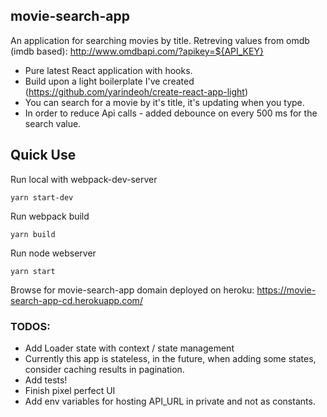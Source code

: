 ## movie-search-app
An application for searching movies by title. Retreving values from omdb (imdb based):
http://www.omdbapi.com/?apikey=${API_KEY}

- Pure latest React application with hooks. 
- Build upon a light boilerplate I've created (https://github.com/yarindeoh/create-react-app-light)
- You can search for a movie by it's title, it's updating when you type.
- In order to reduce Api calls - added debounce on every 500 ms for the search value.

## Quick Use

Run local with webpack-dev-server

```
yarn start-dev
```
Run webpack build

```
yarn build
```
Run node webserver

```
yarn start
```

Browse for movie-search-app domain deployed on heroku:
https://movie-search-app-cd.herokuapp.com/

 ### TODOS:
 - Add Loader state with context / state management
 - Currently this app is stateless, in the future, when adding some states,
   consider caching results in pagination. 
 - Add tests!
 - Finish pixel perfect UI
 - Add env variables for hosting API_URL in private and not as constants.
 
 
